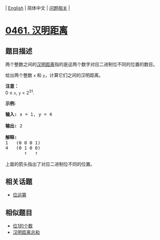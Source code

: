 
| [English](README_EN.md) | 简体中文 | [问题相关](QUESTION.md) |
# [0461. 汉明距离](https://leetcode-cn.com/problems/hamming-distance/)
## 题目描述
<p>两个整数之间的<a href="https://baike.baidu.com/item/%E6%B1%89%E6%98%8E%E8%B7%9D%E7%A6%BB">汉明距离</a>指的是这两个数字对应二进制位不同的位置的数目。</p>

<p>给出两个整数 <code>x</code> 和 <code>y</code>，计算它们之间的汉明距离。</p>

<p><strong>注意：</strong><br />
0 &le; <code>x</code>, <code>y</code> &lt; 2<sup>31</sup>.</p>

<p><strong>示例:</strong></p>

<pre>
<strong>输入:</strong> x = 1, y = 4

<strong>输出:</strong> 2

<strong>解释:</strong>
1   (0 0 0 1)
4   (0 1 0 0)
       &uarr;   &uarr;

上面的箭头指出了对应二进制位不同的位置。
</pre>

## 相关话题
- [位运算](https://leetcode-cn.com/tag/bit-manipulation)
## 相似题目
- [位1的个数](../0191/README.md)
- [汉明距离总和](../0477/README.md)
